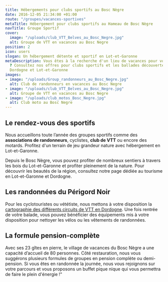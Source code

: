 ```yaml
---
title: Hébergements pour clubs sportifs au Bosc Nègre
date: 2016-12-05 21:34:00 +01:00
route: "/groupes/vacances-sportives"
metaTitle: Hébergement pour clubs sportifs au Hameau de Bosc Nègre
navTitle: Groupe Sportif
cover:
  image: "/uploads/club_VTT_Belves_au_Bosc_Negre.jpg"
  alt: Groupe de VTT en vacances au Bosc Negre
position: 2
icon: users
slogan: Un hébergement détente et sportif en Lot-et-Garonne
metaDescription: Vous êtes à la recherche d'un lieu de vacances pour votre club sportif
  ? Consultez nos offres pour clubs sportifs et les ballades découvertes de la région
  Dordogne et Lot-et-Garonne
images:
- image: "/uploads/Group_randonneurs_au_Bosc_Negre.jpg"
  alt: Club de randonneurs en vacances au Bosc Negre
- image: "/uploads/club_VTT_Belves_au_Bosc_Negre.jpg"
  alt: Groupe de VTT en vacances au Bosc Negre
- image: "/uploads/club_motos_Bosc_Negre.jpg"
  alt: Club moto au Bosc Negre
---
```


## Le rendez-vous des sportifs

Nous accueillons toute l’année des groupes sportifs comme des **associations de randonneurs**, cyclistes, **club de VTT** ou encore des motards. Profitez d'un terrain de jeu grandeur nature avec hébergement en Lot-et-Garonne.

Depuis le Bosc Nègre, vous pouvez profiter de nombreux sentiers à travers les bois du Lot-et-Garonne et profiter pleinement de la nature. Pour découvrir les beautés de la région, consultez notre page dédiée au tourisme en Lot-et-Garonne et Dordogne.

## Les randonnées du Périgord Noir

Pour les cyclotouristes ou vététiste, nous mettons à votre disposition la [cartographie des différents circuits de VTT en Dordogne](http://hameauboscnegre.blogspot.fr/p/nous-proposons-de-traverser-notre-pays.html). Une fois rentrée de votre balade, vous pouvez bénéficier des équipements mis à votre disposition pour nettoyer les vélos ou les vêtements de randonnées.

## La formule pension-complète

Avec ses 23 gîtes en pierre, le village de vacances du Bosc Nègre a une capacité d’accueil de 80 personnes. Côté restauration, nous vous suggérons plusieurs formules de groupes en pension complète ou demi-pension. Si vous êtes en randonnée la journée, nous vous rejoignons sur votre parcours et vous proposons un buffet pique nique qui vous permettra de faire le plein d'énergie !"